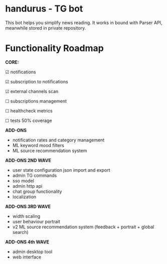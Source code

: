 # handurus - TG bot 
This bot helps you simplify news reading.
It works in bound with Parser API, meanwhile stored in private repository. 


# Functionality Roadmap
**CORE:**

☑ notifications 

☑ subscription to notifications

☑ external channels scan

☐ subscriptions management

☐ healthcheck metrics

☐ tests 50% coverage

**ADD-ONS**
- notification rates and category management
- ML keyword mood filters
- ML source recommendation system

**ADD-ONS 2ND WAVE**
- user state configuration json import and export
- admin TG commands
- sso model
- admin http api
- chat group functionality
- localization

**ADD-ONS 3RD WAVE**
- width scaling
- user behaviour portrait
- v2 ML source recommendation system (feedback + portrait + global search)

**ADD-ONS 4th WAVE**
- admin desktop tool
- web interface
